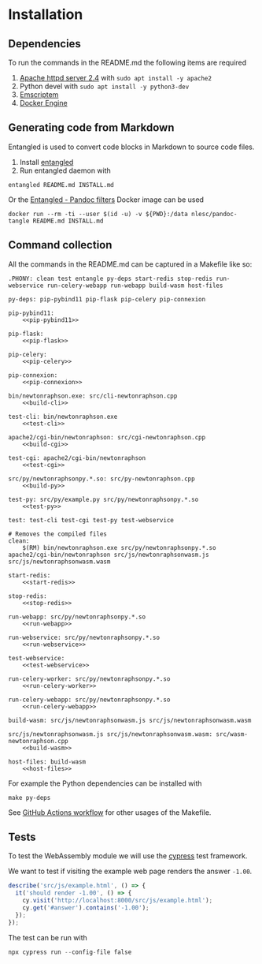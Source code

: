 # Installation

## Dependencies

To run the commands in the README.md the following items are required

1. [Apache httpd server 2.4](http://httpd.apache.org/) with `sudo apt install -y apache2`
1. Python devel with `sudo apt install -y python3-dev`
1. [Emscriptem](https://emscripten.org/docs/getting_started/downloads.html)
1. [Docker Engine](https://docs.docker.com/install/)

## Generating code from Markdown

Entangled is used to convert code blocks in Markdown to source code files.

1. Install [entangled](https://github.com/entangled/entangled)
2. Run entangled daemon with

```shell
entangled README.md INSTALL.md
```

Or the [Entangled - Pandoc filters](https://github.com/entangled/filters) Docker image can be used

```shell
docker run --rm -ti --user $(id -u) -v ${PWD}:/data nlesc/pandoc-tangle README.md INSTALL.md
```

## Command collection

All the commands in the README.md can be captured in a Makefile like so:

```{.makefile file=Makefile}
.PHONY: clean test entangle py-deps start-redis stop-redis run-webservice run-celery-webapp run-webapp build-wasm host-files

py-deps: pip-pybind11 pip-flask pip-celery pip-connexion

pip-pybind11:
	<<pip-pybind11>>

pip-flask:
	<<pip-flask>>

pip-celery:
	<<pip-celery>>

pip-connexion:
	<<pip-connexion>>

bin/newtonraphson.exe: src/cli-newtonraphson.cpp
	<<build-cli>>

test-cli: bin/newtonraphson.exe
	<<test-cli>>

apache2/cgi-bin/newtonraphson: src/cgi-newtonraphson.cpp
	<<build-cgi>>

test-cgi: apache2/cgi-bin/newtonraphson
	<<test-cgi>>

src/py/newtonraphsonpy.*.so: src/py-newtonraphson.cpp
	<<build-py>>

test-py: src/py/example.py src/py/newtonraphsonpy.*.so
	<<test-py>>

test: test-cli test-cgi test-py test-webservice

# Removes the compiled files
clean:
	$(RM) bin/newtonraphson.exe src/py/newtonraphsonpy.*.so apache2/cgi-bin/newtonraphson src/js/newtonraphsonwasm.js  src/js/newtonraphsonwasm.wasm

start-redis:
	<<start-redis>>

stop-redis:
	<<stop-redis>>

run-webapp: src/py/newtonraphsonpy.*.so
	<<run-webapp>>

run-webservice: src/py/newtonraphsonpy.*.so
	<<run-webservice>>

test-webservice:
	<<test-webservice>>

run-celery-worker: src/py/newtonraphsonpy.*.so
	<<run-celery-worker>>

run-celery-webapp: src/py/newtonraphsonpy.*.so
	<<run-celery-webapp>>

build-wasm: src/js/newtonraphsonwasm.js src/js/newtonraphsonwasm.wasm

src/js/newtonraphsonwasm.js src/js/newtonraphsonwasm.wasm: src/wasm-newtonraphson.cpp
	<<build-wasm>>

host-files: build-wasm
	<<host-files>>
```

For example the Python dependencies can be installed with

```shell
make py-deps
```

See [GitHub Actions workflow](.github/workflows/main.yml) for other usages of the Makefile.

## Tests

To test the WebAssembly module we will use the [cypress](https://www.cypress.io/) test framework.

We want to test if visiting the example web page renders the answer `-1.00`.

```{.js file=cypress/integration/example_spec.js}
describe('src/js/example.html', () => {
  it('should render -1.00', () => {
    cy.visit('http://localhost:8000/src/js/example.html');
    cy.get('#answer').contains('-1.00');
  });
});
```

The test can be run with

```{.awk #test-wasm}
npx cypress run --config-file false
```
